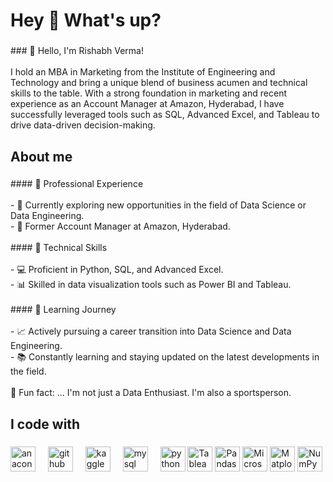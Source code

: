<h1 align="left">Hey 👋 What's up?</h1>

###

<p align="left">
### 👋 Hello, I'm Rishabh Verma!<br><br>I hold an MBA in Marketing from the Institute of Engineering and Technology and bring a unique blend of business acumen and technical skills to the table. With a strong foundation in marketing and recent experience as an Account Manager at Amazon, Hyderabad, I have successfully leveraged tools such as SQL, Advanced Excel, and Tableau to drive data-driven decision-making.</p>

###

<h2 align="left">About me</h2>

###

<p align="left">
#### 💼 Professional Experience<br><br>- 🏢 Currently exploring new opportunities in the field of Data Science or Data Engineering.<br>- 🚀 Former Account Manager at Amazon, Hyderabad.<br><br>
#### 🚀 Technical Skills<br><br>- 💻 Proficient in Python, SQL, and Advanced Excel.<br>- 📊 Skilled in data visualization tools such as Power BI and Tableau.<br><br>
#### 🌱 Learning Journey<br><br>- 📈 Actively pursuing a career transition into Data Science and Data Engineering.<br>- 📚 Constantly learning and staying updated on the latest developments in the field.<br><br>🎲 Fun fact: ...  I'm not just a Data Enthusiast. I'm also a sportsperson.</p>

###

<h2 align="left">I code with</h2>

###

<div align="left">
  <img src="https://cdn.jsdelivr.net/gh/devicons/devicon/icons/anaconda/anaconda-original.svg" height="40" alt="anaconda logo"  />
  <img width="12" />
  <img src="https://cdn.jsdelivr.net/gh/devicons/devicon/icons/github/github-original.svg" height="40" alt="github logo"  />
  <img width="12" />
  <img src="https://cdn.jsdelivr.net/gh/devicons/devicon/icons/kaggle/kaggle-original.svg" height="40" alt="kaggle logo"  />
  <img width="12" />
  <img src="https://cdn.jsdelivr.net/gh/devicons/devicon/icons/mysql/mysql-original.svg" height="40" alt="mysql logo"  />
  <img width="12" />
  <img src="https://cdn.jsdelivr.net/gh/devicons/devicon/icons/python/python-original.svg" height="40" alt="python logo"  />
  <img src="https://www.tableau.com/sites/default/files/tableau_logo_light_3.png" alt="Tableau Logo" height="40">
  <img src="https://pandas.pydata.org/docs/_static/pandas.svg" alt="Pandas Logo" height="40">
    <img src="https://upload.wikimedia.org/wikipedia/commons/thumb/7/7e/Microsoft_Excel_2013-2019_logo.svg/2560px-Microsoft_Excel_2013-2019_logo.svg.png" alt="Microsoft Excel Logo" height="40">
    <img src="https://matplotlib.org/stable/_static/logo2_compressed.svg" alt="Matplotlib Logo" height="40">
    <img src="https://numpy.org/images/logos/numpy.svg" alt="NumPy Logo" height="40">
</div>



<!---
rishabh1882/rishabh1882 is a ✨ special ✨ repository because its `README.md` (this file) appears on your GitHub profile.
You can click the Preview link to take a look at your changes.
--->
